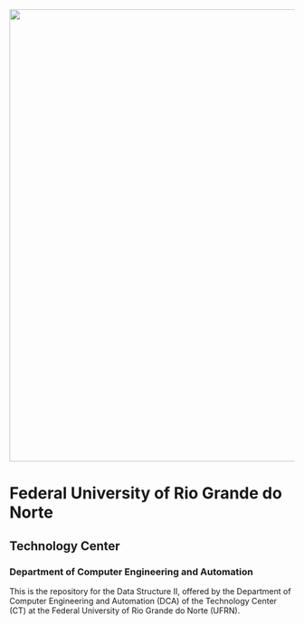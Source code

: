 <center><img width="800" src="https://ct.ufrn.br/wp-content/uploads/2018/08/ct.jpg"></center>

# Federal University of Rio Grande do Norte
## Technology Center
### Department of Computer Engineering and Automation

This is the repository for the Data Structure II, offered by the Department of Computer Engineering and Automation (DCA) of the Technology Center (CT) at the Federal University of Rio Grande do Norte (UFRN).
